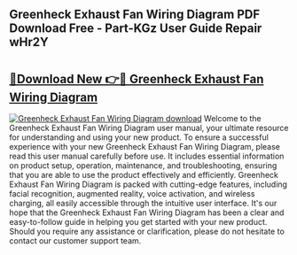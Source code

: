 ## Greenheck Exhaust Fan Wiring Diagram PDF Download Free - Part-KGz User Guide Repair wHr2Y

# <h2><a href="http://dfu3vy.blite.top/?on=Greenheck+Exhaust+Fan+Wiring+Diagram">🔗Download New 👉🔴 Greenheck Exhaust Fan Wiring Diagram</a></h2>

[![Greenheck Exhaust Fan Wiring Diagram download](https://i.imgur.com/lujVjoI.png)](http://dfu3vy.blite.top/?on=Greenheck+Exhaust+Fan+Wiring+Diagram)
Welcome to the Greenheck Exhaust Fan Wiring Diagram user manual, your ultimate resource for understanding and using your new product. To ensure a successful experience with your new Greenheck Exhaust Fan Wiring Diagram, please read this user manual carefully before use. It includes essential information on product setup, operation, maintenance, and troubleshooting, ensuring that you are able to use the product effectively and efficiently. Greenheck Exhaust Fan Wiring Diagram is packed with cutting-edge features, including facial recognition, augmented reality, voice activation, and wireless charging, all easily accessible through the intuitive user interface. It's our hope that the Greenheck Exhaust Fan Wiring Diagram has been a clear and easy-to-follow guide in helping you get started with your new product. Should you require any assistance or clarification, please do not hesitate to contact our customer support team.
